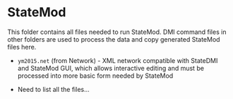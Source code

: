 # StateMod #

This folder contains all files needed to run StateMod.
DMI command files in other folders are used to process the data and copy generated StateMod files here.

* `ym2015.net` (from Network) - XML network compatible with StateDMI and StateMod GUI,
which allows interactive editing and must be processed into more basic form needed by StateMod

* Need to list all the files...
